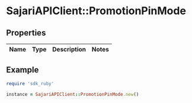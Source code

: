 # SajariAPIClient::PromotionPinMode

## Properties

| Name | Type | Description | Notes |
| ---- | ---- | ----------- | ----- |

## Example

```ruby
require 'sdk_ruby'

instance = SajariAPIClient::PromotionPinMode.new()
```

